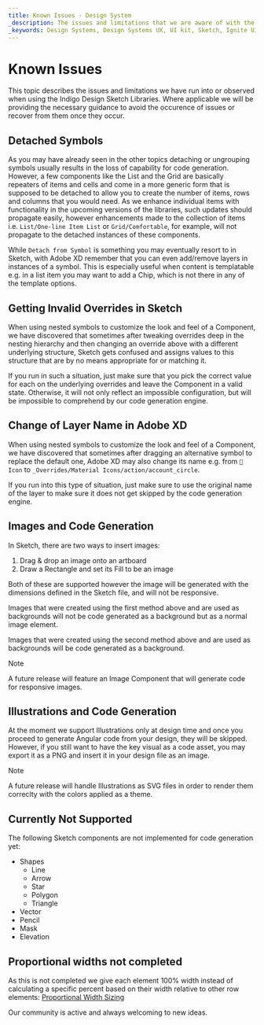 ```yaml
---
title: Known Issues - Design System
_description: The issues and limitations that we are aware of with the guidance how to avoid or recover in case you run into them.
_keywords: Design Systems, Design Systems UX, UI kit, Sketch, Ignite UI for Angular, Sketch to Angular, Sketch to Angular, Angular, Angular Design System, Export code from Sketch, Design Kits for Angular, Sketch HTML, Sketch to HTML, Sketch UI kits
---
```


# Known Issues

This topic describes the issues and limitations we have run into or observed when using the Indigo Design Sketch Libraries. Where applicable we will be providing the necessary guidance to avoid the occurence of issues or recover from them once they occur.

## Detached Symbols

As you may have already seen in the other topics detaching or ungrouping symbols usually results in the loss of capability for code generation. However, a few components like the List and the Grid are basically repeaters of items and cells and come in a more generic form that is supposed to be detached to allow you to create the number of items, rows and columns that you would need. As we enhance individual items with functionality in the upcoming versions of the libraries, such updates should propagate easily, however enhancements made to the collection of items i.e. `List/One-line Item List` or `Grid/Comfortable`, for example, will not propagate to the detached instances of these components.

While `Detach from Symbol` is something you may eventually resort to in Sketch, with Adobe XD remember that you can even add/remove layers in instances of a symbol. This is especially useful when content is templatable e.g. in a list item you may want to add a Chip, which is not there in any of the template options.

## Getting Invalid Overrides in Sketch

When using nested symbols to customize the look and feel of a Component, we have discovered that sometimes after tweaking overrides deep in the nesting hierarchy and then changing an override above with a different underlying structure, Sketch gets confused and assigns values to this structure that are by no means appropriate for or matching it.

If you run in such a situation, just make sure that you pick the correct value for each on the underlying overrides and leave the Component in a valid state. Otherwise, it will not only reflect an impossible configuration, but will be impossible to comprehend by our code generation engine.

## Change of Layer Name in Adobe XD

When using nested symbols to customize the look and feel of a Component, we have discovered that sometimes after dragging an alternative symbol to replace the default one, Adobe XD may also change its name e.g. from `🔣 Icon` to `_Overrides/Material Icons/action/account_circle`.

If you run into this type of situation, just make sure to use the original name of the layer to make sure it does not get skipped by the code generation engine.

## Images and Code Generation

In Sketch, there are two ways to insert images:

1.  Drag & drop an image onto an artboard
2.  Draw a Rectangle and set its Fill to be an image

Both of these are supported however the image will be generated with the dimensions defined in the Sketch file, and will not be responsive.

Images that were created using the first method above and are used as backgrounds will not be code generated as a background but as a normal image element.

Images that were created using the second method above and are used as backgrounds will be code generated as a background.

> [!Note]
> A future release will feature an Image Component that will generate code for responsive images.

## Illustrations and Code Generation

At the moment we support Illustrations only at design time and once you proceed to generate Angular code from your design, they will be skipped. However, if you still want to have the key visual as a code asset, you may export it as a PNG and insert it in your design file as an image.

> [!Note]
> A future release will handle Illustrations as SVG files in order to render them correclty with the colors applied as a theme.

## Currently Not Supported

The following Sketch components are not implemented for code generation yet:

- Shapes
  - Line
  - Arrow
  - Star
  - Polygon
  - Triangle
- Vector
- Pencil
- Mask
- Elevation

## Proportional widths not completed

As this is not completed we give each element 100% width instead of calculating a specific percent based on their width relative to other row elements:
[Proportional Width Sizing](codegen/layout-codegen.md#proportional-width-sizing)

Our community is active and always welcoming to new ideas.
